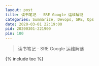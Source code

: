 ```yaml
---
layout: post
title: 读书笔记 - SRE Google 运维解谜
categories: Summarize, Devops, SRE, Ops
date: 2020-03-01 22:19:00
pid: 20200301-221900
pin: 100
---
```


> 读书笔记 - SRE Google 运维解谜

{% include toc %}

